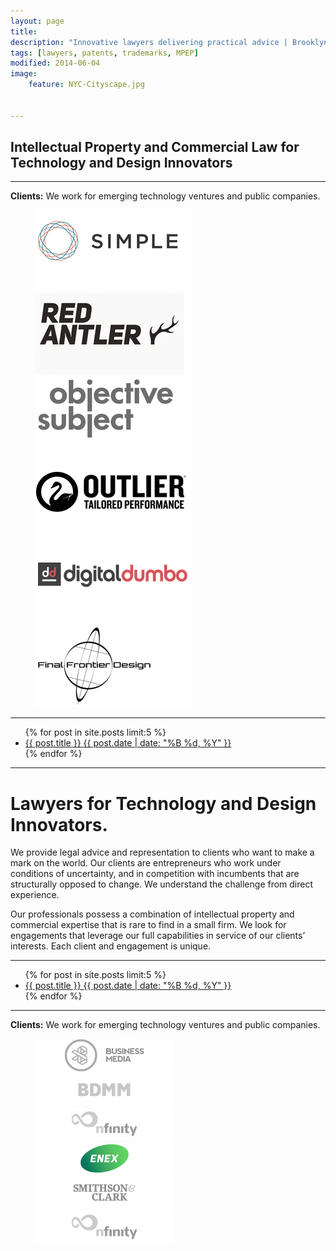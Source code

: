```yaml
---
layout: page
title: 
description: "Innovative lawyers delivering practical advice | Brooklyn | NYC"
tags: [lawyers, patents, trademarks, MPEP]
modified: 2014-06-04
image:
    feature: NYC-Cityscape.jpg


---
```



## Intellectual Property and Commercial Law for Technology and Design Innovators

- - - 

**Clients:** We work for emerging technology ventures and public companies. 

<figure class="third">
	<img src="/images/clients/simple-logo.png">
	<img src="/images/clients/red-antler-logo.png">
	<img src="/images/clients/objective-subject-logo.png">
	<img src="/images/clients/outlier-logo.png">
	<img src="/images/clients/digital-dumbo-logo.png">
	<img src="/images/clients/final-frontier-logo.png">
</figure>

- - - 

<ul class="post-list">
{% for post in site.posts limit:5 %} 
  <li><article><a href="{{ site.url }}{{ post.url }}">{{ post.title }} <span class="entry-date"><time datetime="{{ post.date | date_to_xmlschema }}">{{ post.date | date: "%B %d, %Y" }}</time></span></a></article></li>
{% endfor %}
</ul>


- - - 

# Lawyers for Technology and Design Innovators.

We provide legal advice and representation to clients who want to make a mark on the world. Our clients are entrepreneurs who work under conditions of uncertainty, and in competition with incumbents that are structurally opposed to change. We understand the challenge from direct experience.

Our professionals possess a combination of intellectual property and commercial expertise that is rare to find in a small firm. We look for engagements that leverage our full capabilities in service of our clients’ interests. Each client and engagement is unique.

- - -  

<ul class="post-list">
{% for post in site.posts limit:5 %} 
  <li><article><a href="{{ site.url }}{{ post.url }}">{{ post.title }} <span class="entry-date"><time datetime="{{ post.date | date_to_xmlschema }}">{{ post.date | date: "%B %d, %Y" }}</time></span></a></article></li>
{% endfor %}
</ul>

- - - 

**Clients:** We work for emerging technology ventures and public companies. 

<figure class="half">
	<img src="/images/client1.png">
	<img src="/images/client2.png">
	<img src="/images/client3.png">
	<img src="/images/client4.png">
	<img src="/images/client5.png">
	<img src="/images/client3.png">
</figure>

